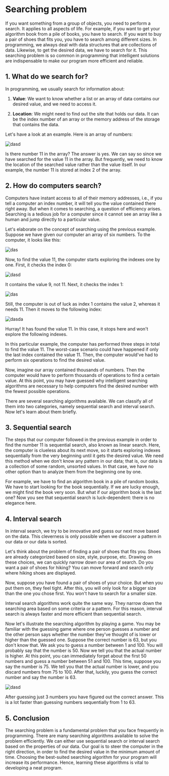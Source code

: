 # Searching problem

If you want something from a group of objects, you need to perform a search. It applies to all aspects of life. For example, if you want to get your algorithm book from a pile of books, you have to search. If you want to buy a pair of shoes that fits you, you have to search among different sizes. In programming, we always deal with data structures that are collections of data. Likewise, to get the desired data, we have to search for it. This searching problem is so common in programming that intelligent solutions are indispensable to make our program more efficient and reliable.

## 1. What do we search for?

In programming, we usually search for information about:

1. **Value**: We want to know whether a list or an array of data contains our desired value, and we need to access it.

2. **Location**: We might need to find out the site that holds our data. It can be the index number of an array or the memory address of the storage that contains the data.

Let's have a look at an example. Here is an array of numbers:

![dasd](https://ucarecdn.com/6cabf598-a81d-4fee-a87e-4dae220c98c6/-/crop/661x141/131,74/-/preview/)

Is there number 11 in the array? The answer is yes. We can say so since we have searched for the value 11 in the array. But frequently, we need to know the location of the searched value rather than the value itself. In our example, the number 11 is stored at index 2 of the array.

## 2. How do computers search?

Computers have instant access to all of their memory addresses, i.e., if you tell a computer an index number, it will tell you the value contained there right away. But when it comes to searching, a question of efficiency arises. Searching is a tedious job for a computer since it cannot see an array like a human and jump directly to a particular value.

Let's elaborate on the concept of searching using the previous example. Suppose we have given our computer an array of six numbers. To the computer, it looks like this:

![das](https://ucarecdn.com/fcfb0eed-1452-4e72-8692-6718f0a5a269/-/crop/665x113/127,86/-/preview/)

Now, to find the value 11, the computer starts exploring the indexes one by one. First, it checks the index 0:

![dasd](https://ucarecdn.com/ac8c0739-270f-4092-a52a-2e553243bb28/-/crop/627x114/148,84/-/preview/)

It contains the value 9, not 11. Next, it checks the index 1:

![das](https://ucarecdn.com/09ec88de-a512-4537-8d60-07d8853a6aae/-/crop/630x119/151,82/-/preview/)

Still, the computer is out of luck as index 1 contains the value 2, whereas it needs 11. Then it moves to the following index:

![dasda](https://ucarecdn.com/780dc312-af29-46ff-ae16-e607f5f9e7a9/-/crop/621x117/151,84/-/preview/)

Hurray! It has found the value 11. In this case, it stops here and won't explore the following indexes.

In this particular example, the computer has performed three steps in total to find the value 11. The worst-case scenario could have happened if only the last index contained the value 11. Then, the computer would've had to perform six operations to find the desired value.

Now, imagine our array contained thousands of numbers. Then the computer would have to perform thousands of operations to find a certain value. At this point, you may have guessed why intelligent searching algorithms are necessary to help computers find the desired number with the fewest possible operations.

There are several searching algorithms available. We can classify all of them into two categories, namely sequential search and interval search. Now let's learn about them briefly.


## 3. Sequential search

The steps that our computer followed in the previous example in order to find the number 11 is sequential search, also known as linear search. Here, the computer is clueless about its next move, so it starts exploring indexes sequentially from the very beginning until it gets the desired value. We need this method when we don't know any pattern in our data; that is, our data is a collection of some random, unsorted values. In that case, we have no other option than to analyze them from the beginning one by one.

For example, we have to find an algorithm book in a pile of random books. We have to start looking for the book sequentially. If we are lucky enough, we might find the book very soon. But what if our algorithm book is the last one? Now you see that sequential search is luck-dependent: there is no elegance here.

## 4. Interval search

In interval search, we try to be innovative and guess our next move based on the data. This cleverness is only possible when we discover a pattern in our data or our data is sorted.

Let's think about the problem of finding a pair of shoes that fits you. Shoes are already categorized based on size, style, purpose, etc. Drawing on these choices, we can quickly narrow down our area of search. Do you want a pair of shoes for hiking? You can move forward and search only where hiking shoes are displayed.

Now, suppose you have found a pair of shoes of your choice. But when you put them on, they feel tight. After this, you will only look for a bigger size than the one you chose first. You won't have to search for a smaller size.

Interval search algorithms work quite the same way. They narrow down the searching area based on some criteria or a pattern. For this reason, interval search is always faster and more efficient than sequential search.

Now let's illustrate the searching algorithm by playing a game. You may be familiar with the guessing game where one person guesses a number and the other person says whether the number they've thought of is lower or higher than the guessed one. Suppose the correct number is 63, but you don't know that. We ask you to guess a number between 1 and 100. You will probably say that the number is 50. Now we tell you that the actual number is higher. At this point, you can immediately forget about the first 50 numbers and guess a number between 51 and 100. This time, suppose you say the number is 75. We tell you that the actual number is lower, and you discard numbers from 75 to 100. After that, luckily, you guess the correct number and say the number is 63. 

![dasd](https://ucarecdn.com/1c4144f7-d12c-44fe-b41a-2d7f1b83727b/)

After guessing just 3 numbers you have figured out the correct answer. This is a lot faster than guessing numbers sequentially from 1 to 63.

## 5. Conclusion

The searching problem is a fundamental problem that you face frequently in programming. There are many searching algorithms available to solve the problem efficiently. We can either use sequential search or interval search based on the properties of our data. Our goal is to steer the computer in the right direction, in order to find the desired value in the minimum amount of time. Choosing the best-suited searching algorithm for your program will increase its performance. Hence, learning these algorithms is vital to developing a neat program.
